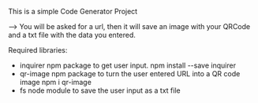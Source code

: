 This is a simple Code Generator Project

--> You will be asked for a url, then it will save an image with your QRCode and a txt file with the data you entered.

Required libraries:
- inquirer npm package to get user input.
  npm install --save inquirer
- qr-image npm package to turn the user entered URL into a QR code image
  npm i qr-image
- fs node module to save the user input as a txt file 

  
